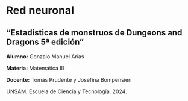 # Red neuronal
## “Estadísticas de monstruos de Dungeons and Dragons 5ª edición”

**Alumno:** Gonzalo Manuel Arias

**Materia:** Matemática III

**Docente:** Tomás Prudente y Josefina Bompensieri

UNSAM, Escuela de Ciencia y Tecnología. 2024.
